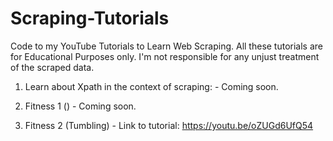 # Scraping-Tutorials
Code to my YouTube Tutorials to Learn Web Scraping. All these tutorials are for Educational Purposes only. I'm not responsible for any unjust treatment of the scraped data. 

1) Learn about Xpath in the context of scraping: - Coming soon.

2)  Fitness 1 () - Coming soon.

3) Fitness 2 (Tumbling) - Link to tutorial:  https://youtu.be/oZUGd6UfQ54
